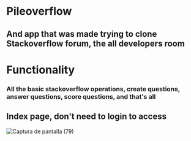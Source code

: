 # Pileoverflow

## And app that was made trying to clone Stackoverflow forum, the all developers room

# Functionality
### All the basic stackoverflow operations, create questions, answer questions, score questions, and that's all

## Index page, don't need to login to access
![Captura de pantalla (79)](https://user-images.githubusercontent.com/42363909/172769505-9dd436ba-646f-4bbd-96c1-76a9f5ec3390.png)
